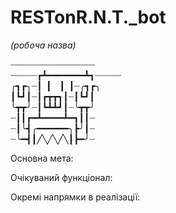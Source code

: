 # RESTonR.N.T._bot
<i>(робоча назва)</i>

┈┈┈┈┈┈┈┈┈┈┈┈┈┈┈┈<br />
┈┈┈┈┈┏┻━━━━━━━┻┓┈┈┈┈┈<br />
╭┓┏╮┈┃▕▏▕▏┃┈╭┓┏╮<br />
┃┗┛┃┈┃┏┳┳┓┃┈┃┗┛┃<br /> 
╰┳┳╯┈┃┗┻┻┛┃┈╰┳┳╯<br />
┈┃┃┏━┻━━━━┻━┓┃┃┈<br /> 
┈┃╰┫╭━━━━━━╮┣╯┃┈<br />
┈╰━┫┃╱╲╱╲╱╲┃┣━╯┈<br />

Основна мета:

Очікуваний функціонал:

Окремі напрямки в реалізації:
